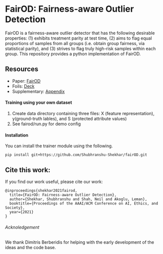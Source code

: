 # FairOD: Fairness-aware Outlier Detection

FairOD is a fairness-aware outlier detector that has the following desirable properties: (1) exhibits treatment parity at test time, (2) aims to flag equal proportions of samples from all groups (i.e. obtain group fairness, via statistical parity), and (3) strives to flag truly high-risk samples within each group. This repository provides a python implementation of FairOD.

## Resources
* Paper: [FairOD](paper/fairOD-aies-21.pdf)
* Foils: [Deck](slides/fairod-slides.pdf)
* Supplementary: [Appendix](appendix/appendix.pdf)


#### Training using your own dataset
1. Create data directory containing three files: X (feature representation), y(ground-truth lables), and S (protected attribute values)
2. See fairod/run.py for demo config 


#### Installation
You can install the trainer module using the following.
```
pip install git+https://github.com/Shubhranshu-Shekhar/fairOD.git
``` 


## Cite this work:
If you find our work useful, please cite our work:

```
@inproceedings{shekhar2021fairod,
  title={FairOD: Fairness-aware Outlier Detection},
  author={Shekhar, Shubhranshu and Shah, Neil and Akoglu, Leman},
  booktitle={Proceedings of the AAAI/ACM Conference on AI, Ethics, and Society},
  year={2021}
}
```

###### Acknoledgement
We thank Dimitris Berberidis for helping with the early development
of the ideas and the code base.